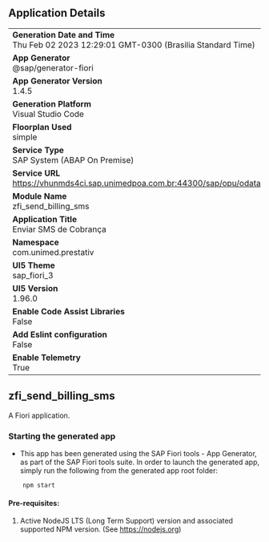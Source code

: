 ## Application Details
|               |
| ------------- |
|**Generation Date and Time**<br>Thu Feb 02 2023 12:29:01 GMT-0300 (Brasilia Standard Time)|
|**App Generator**<br>@sap/generator-fiori|
|**App Generator Version**<br>1.4.5|
|**Generation Platform**<br>Visual Studio Code|
|**Floorplan Used**<br>simple|
|**Service Type**<br>SAP System (ABAP On Premise)|
|**Service URL**<br>https://vhunmds4ci.sap.unimedpoa.com.br:44300/sap/opu/odata/sap/ZFI_GW_SEND_BILLING_SMS_SRV
|**Module Name**<br>zfi_send_billing_sms|
|**Application Title**<br>Enviar SMS de Cobrança|
|**Namespace**<br>com.unimed.prestativ|
|**UI5 Theme**<br>sap_fiori_3|
|**UI5 Version**<br>1.96.0|
|**Enable Code Assist Libraries**<br>False|
|**Add Eslint configuration**<br>False|
|**Enable Telemetry**<br>True|

## zfi_send_billing_sms

A Fiori application.

### Starting the generated app

-   This app has been generated using the SAP Fiori tools - App Generator, as part of the SAP Fiori tools suite.  In order to launch the generated app, simply run the following from the generated app root folder:

```
    npm start
```

#### Pre-requisites:

1. Active NodeJS LTS (Long Term Support) version and associated supported NPM version.  (See https://nodejs.org)


